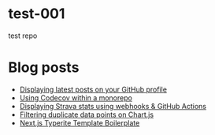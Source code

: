 # test-001
test repo


# Blog posts
<!-- ALL-POSTS-LIST:START -->
- [Displaying latest posts on your GitHub profile](https://www.curtiscode.dev/post/github-profile-latest-posts/)
- [Using Codecov within a monorepo](https://www.curtiscode.dev/post/tools/codecov-monorepo/)
- [Displaying Strava stats using webhooks &amp; GitHub Actions](https://www.curtiscode.dev/post/project/displaying-strava-stats-using-webhooks/)
- [Filtering duplicate data points on Chart.js](https://www.curtiscode.dev/post/js/chartjs-filtering-duplicate-data/)
- [Next.js Typerite Template Boilerplate](https://www.curtiscode.dev/post/js/nextjs-boilerplate-template-typerite/)
<!-- ALL-POSTS-LIST:END -->
